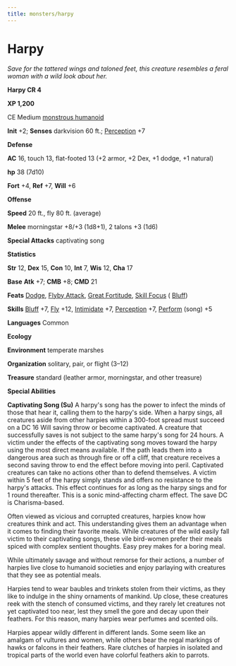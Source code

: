 ```yaml
---
title: monsters/harpy
---
```

# Harpy

_Save for the tattered wings and taloned feet, this creature resembles a feral woman with a wild look about her._

**Harpy CR 4**

**XP 1,200**

CE Medium [monstrous humanoid](creatureTypes.md#_monstrous-humanoid)

**Init** +2; **Senses** darkvision 60 ft.; [Perception](../skills/perception.md#_perception) +7

**Defense**

**AC** 16, touch 13, flat-footed 13 (+2 armor, +2 Dex, +1 dodge, +1 natural)

**hp** 38 (7d10)

**Fort** +4, **Ref** +7, **Will** +6

**Offense**

**Speed** 20 ft., fly 80 ft. (average)

**Melee** morningstar +8/+3 (1d8+1), 2 talons +3 (1d6)

**Special Attacks** captivating song

**Statistics**

**Str** 12, **Dex** 15, **Con** 10, **Int** 7, **Wis** 12, **Cha** 17

**Base**  **Atk** +7; **CMB** +8; **CMD** 21

**Feats** [Dodge](../feats.md#_dodge), [Flyby Attack](monsterFeats.md#_flyby-attack), [Great Fortitude](../feats.md#_great-fortitude), [Skill Focus](../feats.md#_skill-focus) ( [Bluff](../skills/bluff.md#_bluff))

**Skills** [Bluff](../skills/bluff.md#_bluff) +7, [Fly](../skills/fly.md#_fly) +12, [Intimidate](../skills/intimidate.md#_intimidate) +7, [Perception](../skills/perception.md#_perception) +7, [Perform](../skills/perform.md#_perform) (song) +5

**Languages** Common

**Ecology**

**Environment** temperate marshes

**Organization** solitary, pair, or flight (3–12)

**Treasure** standard (leather armor, morningstar, and other treasure)

**Special Abilities**

**Captivating Song (Su)** A harpy's song has the power to infect the minds of those that hear it, calling them to the harpy's side. When a harpy sings, all creatures aside from other harpies within a 300-foot spread must succeed on a DC 16 Will saving throw or become captivated. A creature that successfully saves is not subject to the same harpy's song for 24 hours. A victim under the effects of the captivating song moves toward the harpy using the most direct means available. If the path leads them into a dangerous area such as through fire or off a cliff, that creature receives a second saving throw to end the effect before moving into peril. Captivated creatures can take no actions other than to defend themselves. A victim within 5 feet of the harpy simply stands and offers no resistance to the harpy's attacks. This effect continues for as long as the harpy sings and for 1 round thereafter. This is a sonic mind-affecting charm effect. The save DC is Charisma-based.

Often viewed as vicious and corrupted creatures, harpies know how creatures think and act. This understanding gives them an advantage when it comes to finding their favorite meals. While creatures of the wild easily fall victim to their captivating songs, these vile bird-women prefer their meals spiced with complex sentient thoughts. Easy prey makes for a boring meal.

While ultimately savage and without remorse for their actions, a number of harpies live close to humanoid societies and enjoy parlaying with creatures that they see as potential meals.

Harpies tend to wear baubles and trinkets stolen from their victims, as they like to indulge in the shiny ornaments of mankind. Up close, these creatures reek with the stench of consumed victims, and they rarely let creatures not yet captivated too near, lest they smell the gore and decay upon their feathers. For this reason, many harpies wear perfumes and scented oils.

Harpies appear wildly different in different lands. Some seem like an amalgam of vultures and women, while others bear the regal markings of hawks or falcons in their feathers. Rare clutches of harpies in isolated and tropical parts of the world even have colorful feathers akin to parrots.

